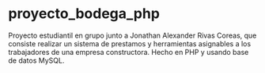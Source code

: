 # proyecto_bodega_php
Proyecto estudiantil en grupo junto a Jonathan Alexander Rivas Coreas, que consiste realizar un sistema de prestamos y herramientas asignables a los trabajadores de una empresa constructora. Hecho en PHP y usando base de datos MySQL.
